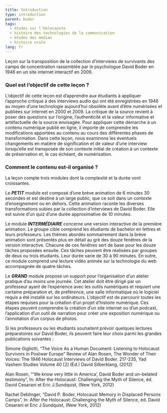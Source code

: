 ```yaml
---
title: Introduction
type: introduction
parent: boder
tags:
  - études sur l’Holocauste
  - histoire des technologies de la communication
  - études des médias
  - histoire orale
lang: fr
---
```


Leçon sur la transposition de la collection d’interviews de survivants des camps de concentration rassemblée par le psychologue David Boder en 1946 en un site internet interactif en 2009.

<!-- more -->

### Quel est l’objectif de cette leçon ?

<!-- section-contents -->

L’objectif de cette leçon est d’apprendre aux étudiants à appliquer l’approche critique à des interviews audio qui ont été enregistrées en 1946 au moyen d’une technologie aujourd’hui obsolète avant d’être numérisées et publiées sur internet en 2000 et 2009. La critique de la source revient à poser des questions sur l’origine, l’authenticité et la valeur informative et artéfactuelle de la source envisagée. Pour appliquer cette démarche à un contenu numérique publié en ligne, il importe de comprendre les modifications apportées au contenu au cours des différentes phases de transformation. Dans cette leçon, nous examinons les éventuels changements en matière de signification et de valeur d’une interview lorsqu’elle est transposée de son contexte initial de création à un contexte de préservation et, le cas échéant, de numérisation.

<!-- section -->

### Comment le contenu est-il organisé ?

<!-- section-contents -->

La leçon compte trois modules dont la complexité et la durée vont croissantes.

Le ***PETIT*** module est composé d’une brève animation de 6 minutes 30 secondes et est destiné à un large public, que ce soit dans un contexte d’enseignement ou en dehors. Cette animation raconte les diverses transformations subies par la collection d’interviews de David Boder. Elle est suivie d’un quiz d’une durée approximative de 10 minutes.

Le module ***INTERMÉDIAIRE*** concerne une version interactive de la première animation. Le groupe cible comprend les étudiants de bachelor en lettres et leurs professeurs. Les thèmes abordés sommairement dans la brève animation sont présentés plus en détail au gré des douze fenêtres de la version interactive. Chacune de ces fenêtres sert de base pour les douze tâches proposées ensuite. Ces tâches peuvent être réalisées par groupes de deux ou trois étudiants. Leur durée varie de 30 à 90 minutes. En outre, ce module comprend une lecture vidéo animée sur la technologie du web accompagnée de quatre tâches.

Le ***GRAND*** module propose un support pour l’organisation d’un atelier pratique d’au moins une journée. Cet atelier doit être dirigé par un professeur ayant de l’expérience avec les outils numériques et requiert une certaine préparation et, de préférence, une salle informatique où le logiciel requis a été installé sur les ordinateurs. L’objectif est de parcourir toutes les étapes requises pour la création d’un projet d’histoire numérique. Ces étapes peuvent comprendre la création d’un site internet ou d’un podcast, l’application d’un outil de narration pour créer une exposition numérique ou l’annotation d’un corpus de photos.

Si les professeurs ou les étudiants souhaitent prévoir quelques lectures préparatoires sur David Boder, ils peuvent faire leur choix parmi les grandes publications suivantes :

Simone Gigliotti, “The Voice As a Human Document: Listening to Holocaust Survivors in Postwar Europe”  Review of Alan Rosen, The Wonder of Their Voices: The 1946 Holocaust Interviews of David Boder. 217-235, Yad Vashem Studies  Volume 40 [2] (Éd.) David Silberklang, (2012)

Alan Rosen, “‘We know very little in America’, David Boder and un-belated testimony”, In: After the Holocaust: Challenging the Myth of Silence, éd. David Cesarani et Eric J.Sundquist, (New York, 2012)

Rachel Deblinger, “David P. Boder, Holocaust Memory in Displaced Persons Camps”, In: After the Holocaust: Challenging the Myth of Silence, éd. David Cesarani et Eric J.Sundquist, (New York, 2012)
